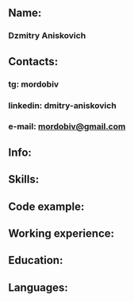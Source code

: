 ## Name:
### Dzmitry Aniskovich

## Contacts:
### tg: mordobiv
### linkedin: dmitry-aniskovich
### e-mail: mordobiv@gmail.com

## Info:
###

## Skills:
###

## Code example:
###

## Working experience:
### 

## Education:
###

## Languages:
###